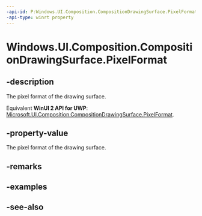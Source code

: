 ```yaml
---
-api-id: P:Windows.UI.Composition.CompositionDrawingSurface.PixelFormat
-api-type: winrt property
---
```


<!-- Property syntax
public Windows.Graphics.DirectX.DirectXPixelFormat PixelFormat { get; }
-->

# Windows.UI.Composition.CompositionDrawingSurface.PixelFormat

## -description
The pixel format of the drawing surface.

Equivalent **WinUI 2 API for UWP**: [Microsoft.UI.Composition.CompositionDrawingSurface.PixelFormat](/windows/winui/api/microsoft.ui.composition.compositiondrawingsurface.pixelformat).

## -property-value
The pixel format of the drawing surface.

## -remarks

## -examples

## -see-also
